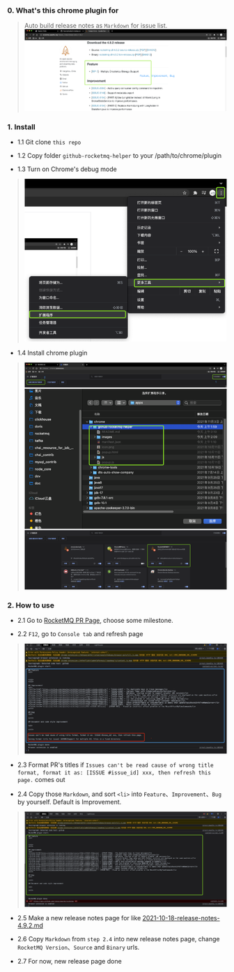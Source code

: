 ### 0. What's this chrome plugin for
> Auto build release notes as `Markdown` for issue list. 
> <img src="images/1.0.png" />

### 1. Install 
- 1.1 Git clone `this repo`

- 1.2 Copy folder `github-rocketmq-helper` to your /path/to/chrome/plugin

- 1.3 Turn on Chrome's debug mode
> <img src="images/3.0.png" />

- 1.4 Install chrome plugin
> <img src="images/3.1.png" />
> <img src="images/3.2.png" />
> <img src="images/3.3.png" />


### 2. How to use
- 2.1 Go to <a href="https://github.com/apache/rocketmq/pulls?q=is%3Aopen+is%3Apr+milestone%3A4.9.3" target="_blank">RocketMQ PR Page</a>, choose some milestone.

- 2.2 `F12`, go to `Console tab` and refresh page
> <img src="images/4.0.png" />

- 2.3 Format PR's titles if `Issues can't be read cause of wrong title format, format it as: [ISSUE #issue_id] xxx, then refresh this page.` comes out

- 2.4 Copy those `Markdown`, and sort `<li>` into `Feature`、`Improvement`、`Bug` by yourself. Default is Improvement.
> <img src="images/4.1.png" />

- 2.5 Make a new release notes page for like <a href="https://github.com/apache/rocketmq-site/blob/master/_posts/2021-10-18-release-notes-4.9.2.md">2021-10-18-release-notes-4.9.2.md</a>

- 2.6 Copy `Markdown` from `step 2.4` into new release notes page, change `RocketMQ Version`、`Source` and `Binary` urls. 

- 2.7 For now, new release page done



